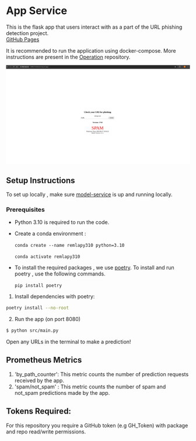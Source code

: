 # App Service
This is the flask app that users interact with as a part of the URL phishing detection project. \
[GitHub Pages](https://remla24-team-15.github.io/app/) 

It is recommended to run the application using docker-compose. More instructions are present in the [Operation](https://github.com/REMLA24-TEAM-15/Operation) repository.

![img](https://github.com/REMLA24-TEAM-15/Operation/blob/deployments/Documentation/AppFrontEnd.png)

## Setup Instructions
To set up locally , make sure [model-service](https://github.com/REMLA24-TEAM-15/model-service) is up and running locally.

### Prerequisites
 * Python 3.10 is required to run the code.
 * Create a conda environment :

   ```conda create --name remlapy310 python=3.10 ```

   ``` conda activate remlapy310 ```

 * To install the required packages , we use [poetry](https://python-poetry.org/docs/). To install and run poetry , use the following commands.

   ```pip install poetry ```

1. Install dependencies with poetry:
```bash
poetry install --no-root
```
2. Run the app (on port 8080)
```bash
$ python src/main.py
```
Open any URLs in the terminal to make a prediction!

## Prometheus Metrics
1. 'by_path_counter': This metric counts the number of prediction requests received by the app.
2. 'spam/not_spam' : This metric counts the number of spam and not_spam predictions made by the app. 



## Tokens Required:
For this repository you require a GitHub token (e.g GH_Token) with package and repo read/write permissions. 
